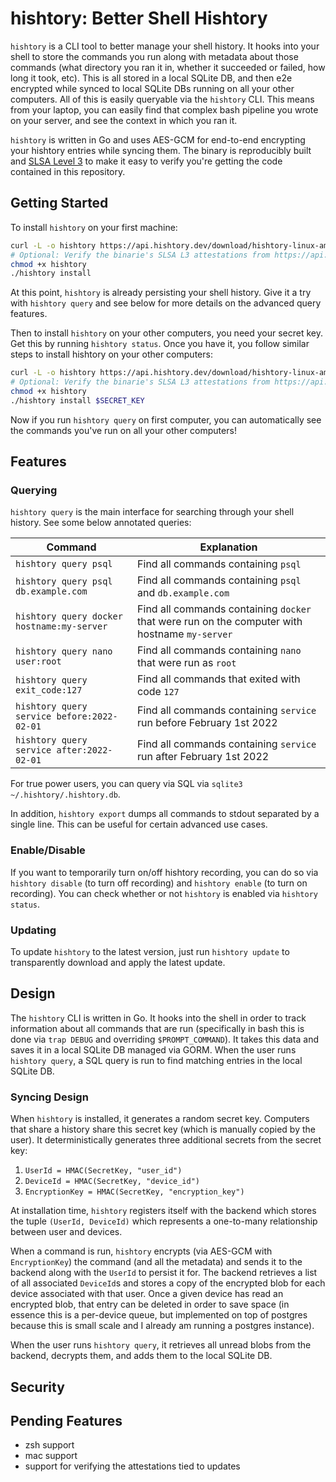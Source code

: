 # hishtory: Better Shell Hishtory

`hishtory` is a CLI tool to better manage your shell history. It hooks into your shell to store the commands you run along with metadata about those commands (what directory you ran it in, whether it succeeded or failed, how long it took, etc). This is all stored in a local SQLite DB, and then e2e encrypted while synced to local SQLite DBs running on all your other computers. All of this is easily queryable via the `hishtory` CLI. This means from your laptop, you can easily find that complex bash pipeline you wrote on your server, and see the context in which you ran it. 

`hishtory` is written in Go and uses AES-GCM for end-to-end encrypting your hishtory entries while syncing them. The binary is reproducibly built and [SLSA Level 3](https://slsa.dev/) to make it easy to verify you're getting the code contained in this repository. 

## Getting Started

To install `hishtory` on your first machine:

```bash
curl -L -o hishtory https://api.hishtory.dev/download/hishtory-linux-amd64
# Optional: Verify the binarie's SLSA L3 attestations from https://api.hishtory.dev/download/hishtory-linux-amd64.intoto.jsonl
chmod +x hishtory
./hishtory install
```

At this point, `hishtory` is already persisting your shell history. Give it a try with `hishtory query` and see below for more details on the advanced query features. 

Then to install `hishtory` on your other computers, you need your secret key. Get this by running `hishtory status`. Once you have it, you follow similar steps to install hishtory on your other computers:

```bash
curl -L -o hishtory https://api.hishtory.dev/download/hishtory-linux-amd64
# Optional: Verify the binarie's SLSA L3 attestations from https://api.hishtory.dev/download/hishtory-linux-amd64.intoto.jsonl
chmod +x hishtory
./hishtory install $SECRET_KEY
```

Now if you run `hishtory query` on first computer, you can automatically see the commands you've run on all your other computers!

## Features

### Querying

`hishtory query` is the main interface for searching through your shell history. See some below annotated queries:

| Command | Explanation |
|---|---|
| `hishtory query psql` | Find all commands containing `psql` |
| `hishtory query psql db.example.com` | Find all commands containing `psql` and `db.example.com` |
| `hishtory query docker hostname:my-server` | Find all commands containing `docker` that were run on the computer with hostname `my-server` |
| `hishtory query nano user:root` | Find all commands containing `nano` that were run as `root` |
| `hishtory query exit_code:127` | Find all commands that exited with code `127` |
| `hishtory query service before:2022-02-01` | Find all commands containing `service` run before February 1st 2022 |
| `hishtory query service after:2022-02-01` | Find all commands containing `service` run after February 1st 2022 |

For true power users, you can query via SQL via `sqlite3 ~/.hishtory/.hishtory.db`. 

In addition, `hishtory export` dumps all commands to stdout separated by a single line. This can be useful for certain advanced use cases. 

### Enable/Disable

If you want to temporarily turn on/off hishtory recording, you can do so via `hishtory disable` (to turn off recording) and `hishtory enable` (to turn on recording). You can check whether or not `hishtory` is enabled via `hishtory status`. 

### Updating

To update `hishtory` to the latest version, just run `hishtory update` to transparently download and apply the latest update. 

## Design


The `hishtory` CLI is written in Go. It hooks into the shell in order to track information about all commands that are run (specifically in bash this is done via `trap DEBUG` and overriding `$PROMPT_COMMAND`). It takes this data and saves it in a local SQLite DB managed via GORM. When the user runs `hishtory query`, a SQL query is run to find matching entries in the local SQLite DB. 

### Syncing Design 

When `hishtory` is installed, it generates a random secret key. Computers that share a history share this secret key (which is manually copied by the user). It deterministically generates three additional secrets from the secret key:

1. `UserId = HMAC(SecretKey, "user_id")`
2. `DeviceId = HMAC(SecretKey, "device_id")`
3. `EncryptionKey = HMAC(SecretKey, "encryption_key")`

At installation time, `hishtory` registers itself with the backend which stores the tuple `(UserId, DeviceId)` which represents a one-to-many relationship between user and devices. 

When a command is run, `hishtory` encrypts (via AES-GCM with `EncryptionKey`) the command (and all the metadata) and sends it to the backend along with the `UserId` to persist it for. The backend retrieves a list of all associated `DeviceId`s and stores a copy of the encrypted blob for each device associated with that user. Once a given device has read an encrypted blob, that entry can be deleted in order to save space (in essence this is a per-device queue, but implemented on top of postgres because this is small scale and I already am running a postgres instance). 

When the user runs `hishtory query`, it retrieves all unread blobs from the backend, decrypts them, and adds them to the local SQLite DB. 

## Security

## Pending Features

* zsh support
* mac support 
* support for verifying the attestations tied to updates
